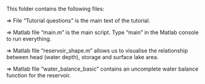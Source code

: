This folder contains the following files:

=> File “Tutorial questions” is the main text of the tutorial.

=> Matlab file “main.m” is the main script. Type “main” in the Matlab console to run everything.

=> Matlab file “reservoir_shape.m” allows us to visualise the relationship between head (water depth), storage and surface lake area.

=> Matlab file “water_balance_basic” contains an uncomplete water balance function for the reservoir.
